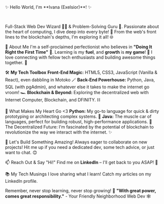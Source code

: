 <p>✨ Hello World, I'm **Ivana (Exelsior)**! ✨</p><br>

Full-Stack Web Dev Wizard 🧙‍♀️ & Problem-Solving Guru 🧠. Passionate about the heart of computing, I dive deep into every byte! 🚀 From the web's front lines to the blockchain's depths, I'm exploring it all! 🌐

🚀 About Me
I'm a self-proclaimed perfectionist who believes in **"Doing It Right the First Time"** 💯. Learning is my **fuel**, and **growth** is **my game**! 💪 I love connecting with fellow tech enthusiasts and building awesome things together. 🤝

🛠️ **My Tech Toolbox**
**Front-End Magic:** HTML5, CSS3, JavaScript (Vanilla & React), even dabbling in Motoko 🪄
**Back-End Powerhouse:** Python, Java, SQL (with pgAdmin), and whatever else it takes to make the internet go vroom! 🏎️
**Blockchain & Beyond:** Exploring the decentralized web with Internet Computer, Blockchain, and DFINITY. ⛓️

💖 What Makes My Heart Go <3
**Python:** My go-to language for quick & dirty prototyping or architecting complex systems. 🐍
**Java:** The muscle car of languages, perfect for building robust, high-performance applications. 💪
The Decentralized Future: I'm fascinated by the potential of blockchain to revolutionize the way we interact with the internet. ✨

🤝 Let's Build Something Amazing!
Always eager to collaborate on new projects! Hit me up if you need a dedicated dev, some tech advice, or just want to chat. 😊

📫 Reach Out & Say "Hi!"
Find me on **LinkedIn** – I'll get back to you ASAP! 💌

📚 My Tech Musings
I love sharing what I learn! Catch my articles on my LinkedIn profile.

Remember, never stop learning, never stop growing! 🚀
**"With great power, comes great responsibility."** - Your Friendly Neighborhood Web Dev 🕸️
